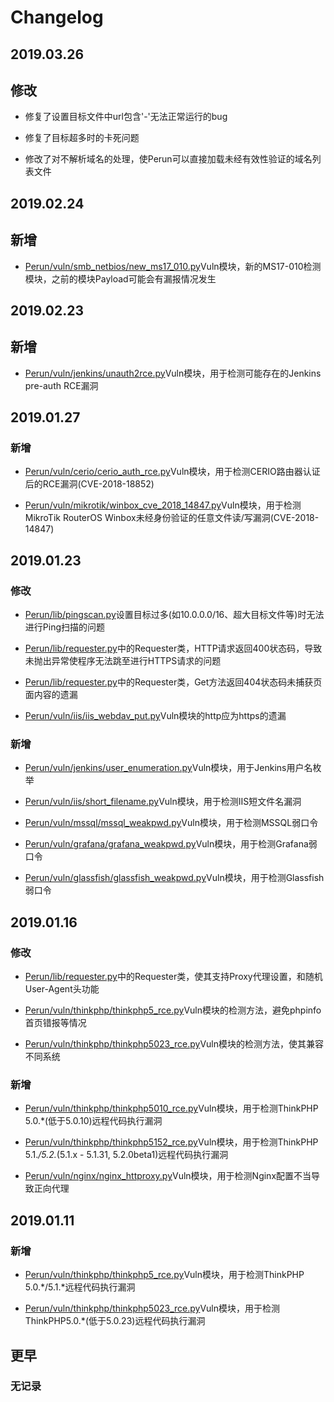 # Changelog

## 2019.03.26

## 修改

- 修复了设置目标文件中url包含'-'无法正常运行的bug

- 修复了目标超多时的卡死问题

- 修改了对不解析域名的处理，使Perun可以直接加载未经有效性验证的域名列表文件

## 2019.02.24

## 新增

- [Perun/vuln/smb_netbios/new_ms17_010.py](https://github.com/WyAtu/Perun/blob/master/vuln/smb_netbios/new_ms17_010.py)Vuln模块，新的MS17-010检测模块，之前的模块Payload可能会有漏报情况发生

## 2019.02.23

## 新增

- [Perun/vuln/jenkins/unauth2rce.py](https://github.com/WyAtu/Perun/blob/master/vuln/jenkins/unauth2rce.py)Vuln模块，用于检测可能存在的Jenkins pre-auth RCE漏洞

## 2019.01.27

### 新增

- [Perun/vuln/cerio/cerio_auth_rce.py](https://github.com/WyAtu/Perun/blob/master/vuln/cerio/cerio_auth_rce.py)Vuln模块，用于检测CERIO路由器认证后的RCE漏洞(CVE-2018-18852)

- [Perun/vuln/mikrotik/winbox_cve_2018_14847.py](https://github.com/WyAtu/Perun/blob/master/vuln/mikrotik/winbox_cve_2018_14847.py)Vuln模块，用于检测MikroTik RouterOS Winbox未经身份验证的任意文件读/写漏洞(CVE-2018-14847)

## 2019.01.23

### 修改

- [Perun/lib/pingscan.py](https://github.com/WyAtu/Perun/blob/master/lib/pingscan.py)设置目标过多(如10.0.0.0/16、超大目标文件等)时无法进行Ping扫描的问题

- [Perun/lib/requester.py](https://github.com/WyAtu/Perun/blob/master/lib/requester.py)中的Requester类，HTTP请求返回400状态码，导致未抛出异常使程序无法跳至进行HTTPS请求的问题

- [Perun/lib/requester.py](https://github.com/WyAtu/Perun/blob/master/lib/requester.py)中的Requester类，Get方法返回404状态码未捕获页面内容的遗漏

- [Perun/vuln/iis/iis_webdav_put.py](https://github.com/WyAtu/Perun/blob/master/vuln/iis/iis_webdav_put.py)Vuln模块的http应为https的遗漏

### 新增

- [Perun/vuln/jenkins/user_enumeration.py](https://github.com/WyAtu/Perun/blob/master/vuln/jenkins/user_enumeration.py)Vuln模块，用于Jenkins用户名枚举

- [Perun/vuln/iis/short_filename.py](https://github.com/WyAtu/Perun/blob/master/vuln/iis/short_filename.py)Vuln模块，用于检测IIS短文件名漏洞

- [Perun/vuln/mssql/mssql_weakpwd.py](https://github.com/WyAtu/Perun/blob/master/vuln/mssql/mssql_weakpwd.py)Vuln模块，用于检测MSSQL弱口令

- [Perun/vuln/grafana/grafana_weakpwd.py](https://github.com/WyAtu/Perun/blob/master/vuln/grafana/grafana_weakpwd.py)Vuln模块，用于检测Grafana弱口令

- [Perun/vuln/glassfish/glassfish_weakpwd.py](https://github.com/WyAtu/Perun/blob/master/vuln/glassfish/glassfish_weakpwd.py)Vuln模块，用于检测Glassfish弱口令

## 2019.01.16

### 修改

- [Perun/lib/requester.py](https://github.com/WyAtu/Perun/blob/master/lib/requester.py)中的Requester类，使其支持Proxy代理设置，和随机User-Agent头功能

- [Perun/vuln/thinkphp/thinkphp5_rce.py](https://github.com/WyAtu/Perun/blob/master/vuln/thinkphp/thinkphp5_rce.py)Vuln模块的检测方法，避免phpinfo首页错报等情况

- [Perun/vuln/thinkphp/thinkphp5023_rce.py](https://github.com/WyAtu/Perun/blob/master/vuln/thinkphp/thinkphp5023_rce.py)Vuln模块的检测方法，使其兼容不同系统

### 新增

- [Perun/vuln/thinkphp/thinkphp5010_rce.py](https://github.com/WyAtu/Perun/blob/master/vuln/thinkphp/thinkphp5010_rce.py)Vuln模块，用于检测ThinkPHP 5.0.\*(低于5.0.10)远程代码执行漏洞

- [Perun/vuln/thinkphp/thinkphp5152_rce.py](https://github.com/WyAtu/Perun/blob/master/vuln/thinkphp/thinkphp5010_rce.py)Vuln模块，用于检测ThinkPHP 5.1.*/5.2.*(5.1.x - 5.1.31, 5.2.0beta1)远程代码执行漏洞

- [Perun/vuln/nginx/nginx_httproxy.py](https://github.com/WyAtu/Perun/blob/master/vuln/nginx/nginx_httproxy.py)Vuln模块，用于检测Nginx配置不当导致正向代理

## 2019.01.11

### 新增

- [Perun/vuln/thinkphp/thinkphp5_rce.py](https://github.com/WyAtu/Perun/blob/master/vuln/thinkphp/thinkphp5_rce.py)Vuln模块，用于检测ThinkPHP 5.0.\*/5.1.\*远程代码执行漏洞

- [Perun/vuln/thinkphp/thinkphp5023_rce.py](https://github.com/WyAtu/Perun/blob/master/vuln/thinkphp/thinkphp5023_rce.py)Vuln模块，用于检测ThinkPHP5.0.\*(低于5.0.23)远程代码执行漏洞

## 更早

### 无记录
